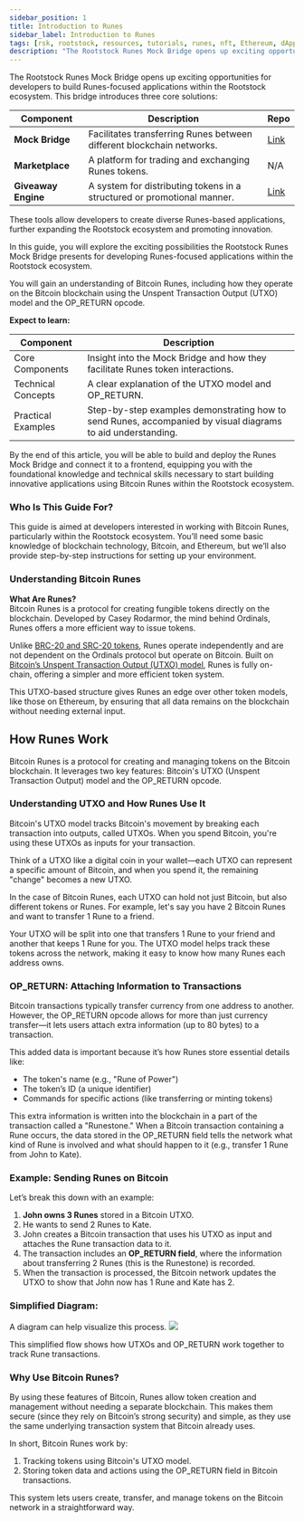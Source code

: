 ```yaml
---
sidebar_position: 1
title: Introduction to Runes 
sidebar_label: Introduction to Runes
tags: [rsk, rootstock, resources, tutorials, runes, nft, Ethereum, dApps, smart contracts]
description: "The Rootstock Runes Mock Bridge opens up exciting opportunities for developers to build Runes-focused applications within the Rootstock ecosystem. This bridge introduces three core solutions: Mock Bridge, Marketplace, Giveaway Engine"
---
```


The Rootstock Runes Mock Bridge opens up exciting opportunities for developers to build Runes-focused applications within the Rootstock ecosystem. This bridge introduces three core solutions:

| **Component**         | **Description**                                                             | **Repo**                                                |
|-----------------------|-----------------------------------------------------------------------------|---------------------------------------------------------|
| **Mock Bridge**       | Facilitates transferring Runes between different blockchain networks.       | [Link](https://github.com/rsksmart/rsk-runes)           |
| **Marketplace**       | A platform for trading and exchanging Runes tokens.                         | N/A                                                     |
| **Giveaway Engine**   | A system for distributing tokens in a structured or promotional manner.      | [Link](https://github.com/rsksmart/airdrop-ui.git)      |



These tools allow developers to create diverse Runes-based applications, further expanding the Rootstock ecosystem and promoting innovation.

In this guide, you will explore the exciting possibilities the Rootstock Runes Mock Bridge presents for developing Runes-focused applications within the Rootstock ecosystem. 

You will gain an understanding of Bitcoin Runes, including how they operate on the Bitcoin blockchain using the Unspent Transaction Output (UTXO) model and the OP\_RETURN opcode.

**Expect to learn:**

| **Component**        | **Description**                                                                                              |
|----------------------|--------------------------------------------------------------------------------------------------------------|
| Core Components      | Insight into the Mock Bridge and how they facilitate Runes token interactions.                             |
| Technical Concepts    | A clear explanation of the UTXO model and OP_RETURN.                                                       |
| Practical Examples    | Step-by-step examples demonstrating how to send Runes, accompanied by visual diagrams to aid understanding. |


By the end of this article, you will be able to build and deploy the Runes Mock Bridge and connect it to a frontend, equipping you with the foundational knowledge and technical skills necessary to start building innovative applications using Bitcoin Runes within the Rootstock ecosystem.

### **Who Is This Guide For?**

This guide is aimed at developers interested in working with Bitcoin Runes, particularly within the Rootstock ecosystem. You’ll need some basic knowledge of blockchain technology, Bitcoin, and Ethereum, but we’ll also provide step-by-step instructions for setting up your environment.

### **Understanding Bitcoin Runes**

**What Are Runes?**  
Bitcoin Runes is a protocol for creating fungible tokens directly on the blockchain. Developed by Casey Rodarmor, the mind behind Ordinals, Runes offers a more efficient way to issue tokens. 

Unlike [BRC-20 and SRC-20 tokens](https://academy.binance.com/en/glossary/src-20-tokens), Runes operate independently and are not dependent on the Ordinals protocol but operate on Bitcoin. Built on [Bitcoin’s Unspent Transaction Output (UTXO) model](https://www.kraken.com/learn/what-is-bitcoin-unspent-transaction-output-utxo), Runes is fully on-chain, offering a simpler and more efficient token system.

This UTXO-based structure gives Runes an edge over other token models, like those on Ethereum, by ensuring that all data remains on the blockchain without needing external input.

## **How Runes Work**

Bitcoin Runes is a protocol for creating and managing tokens on the Bitcoin blockchain. It leverages two key features: Bitcoin's UTXO (Unspent Transaction Output) model and the OP\_RETURN opcode.

### **Understanding UTXO and How Runes Use It**

Bitcoin's UTXO model tracks Bitcoin's movement by breaking each transaction into outputs, called UTXOs. When you spend Bitcoin, you're using these UTXOs as inputs for your transaction. 

Think of a UTXO like a digital coin in your wallet—each UTXO can represent a specific amount of Bitcoin, and when you spend it, the remaining "change" becomes a new UTXO.  

In the case of Bitcoin Runes, each UTXO can hold not just Bitcoin, but also different tokens or Runes. For example, let's say you have 2 Bitcoin Runes and want to transfer 1 Rune to a friend. 

Your UTXO will be split into one that transfers 1 Rune to your friend and another that keeps 1 Rune for you. The UTXO model helps track these tokens across the network, making it easy to know how many Runes each address owns.

### **OP\_RETURN: Attaching Information to Transactions**

Bitcoin transactions typically transfer currency from one address to another. However, the OP\_RETURN opcode allows for more than just currency transfer—it lets users attach extra information (up to 80 bytes) to a transaction. 

This added data is important because it’s how Runes store essential details like:

* The token's name (e.g., "Rune of Power")  
* The token’s ID (a unique identifier)  
* Commands for specific actions (like transferring or minting tokens)

This extra information is written into the blockchain in a part of the transaction called a "Runestone." When a Bitcoin transaction containing a Rune occurs, the data stored in the OP\_RETURN field tells the network what kind of Rune is involved and what should happen to it (e.g., transfer 1 Rune from John to Kate).

### **Example: Sending Runes on Bitcoin**

Let’s break this down with an example:

1. **John owns 3 Runes** stored in a Bitcoin UTXO.  
2. He wants to send 2 Runes to Kate.  
3. John creates a Bitcoin transaction that uses his UTXO as input and attaches the Rune transaction data to it.  
4. The transaction includes an **OP\_RETURN field**, where the information about transferring 2 Runes (this is the Runestone) is recorded.  
5. When the transaction is processed, the Bitcoin network updates the UTXO to show that John now has 1 Rune and Kate has 2\. 

### **Simplified Diagram:**

A diagram can help visualize this process.
<img src="/img/resources/runes/how-runes-works.png"/>

This simplified flow shows how UTXOs and OP\_RETURN work together to track Rune transactions.

### **Why Use Bitcoin Runes?**

By using these features of Bitcoin, Runes allow token creation and management without needing a separate blockchain. This makes them secure (since they rely on Bitcoin’s strong security) and simple, as they use the same underlying transaction system that Bitcoin already uses.

In short, Bitcoin Runes work by:

1. Tracking tokens using Bitcoin's UTXO model.  
2. Storing token data and actions using the OP\_RETURN field in Bitcoin transactions.

This system lets users create, transfer, and manage tokens on the Bitcoin network in a straightforward way.

